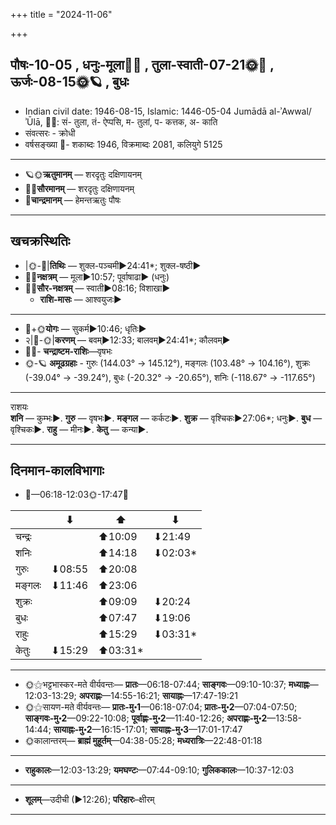 +++
title = "2024-11-06"

+++
## पौषः-10-05  ,  धनुः-मूला🌛🌌  ,  तुला-स्वाती-07-21🌞🌌  ,  ऊर्जः-08-15🌞🪐  ,  बुधः
- Indian civil date: 1946-08-15, Islamic: 1446-05-04 Jumādā al-ʾAwwal/ʾŪlā, 🌌🌞: सं- तुला, तं- ऐप्पसि, म- तुलां, प- कत्तक, अ- काति
- संवत्सरः - क्रोधी
- वर्षसङ्ख्या 🌛- शकाब्दः 1946, विक्रमाब्दः 2081, कलियुगे 5125
___________________
- 🪐🌞**ऋतुमानम्** — शरदृतुः दक्षिणायनम्
- 🌌🌞**सौरमानम्** — शरदृतुः दक्षिणायनम्
- 🌛**चान्द्रमानम्** — हेमन्तऋतुः पौषः
___________________


## खचक्रस्थितिः
- |🌞-🌛|**तिथिः** — शुक्ल-पञ्चमी►24:41*; शुक्ल-षष्ठी►  
- 🌌🌛**नक्षत्रम्** — मूला►10:57; पूर्वाषाढा► (धनुः)  
- 🌌🌞**सौर-नक्षत्रम्** — स्वाती►08:16; विशाखा►  
  - **राशि-मासः** — आश्वयुजः► 
___________________
- 🌛+🌞**योगः** — सुकर्म►10:46; धृतिः►  
- २|🌛-🌞|**करणम्** — बवम्►12:33; बालवम्►24:41*; कौलवम्►  
- 🌌🌛- **चन्द्राष्टम-राशिः**—वृषभः  
- 🌞-🪐 **अमूढग्रहाः** - गुरुः (144.03° → 145.12°), मङ्गलः (103.48° → 104.16°), शुक्रः (-39.04° → -39.24°), बुधः (-20.32° → -20.65°), शनिः (-118.67° → -117.65°)
___________________
राशयः  
**शनि** — कुम्भः►. **गुरु** — वृषभः►. **मङ्गल** — कर्कटः►. **शुक्र** — वृश्चिकः►27:06*; धनुः►. **बुध** — वृश्चिकः►. **राहु** — मीनः►. **केतु** — कन्या►. 
___________________


## दिनमान-कालविभागाः
- 🌅—06:18-12:03🌞-17:47🌇  

|      |⬇     |⬆     |⬇     |
|------|-----|-----|------|
|चन्द्रः|     |⬆10:09 |⬇21:49 |
|शनिः   |     |⬆14:18 |⬇02:03*|
|गुरुः  |⬇08:55 |⬆20:08 |     |
|मङ्गलः |⬇11:46 |⬆23:06 |     |
|शुक्रः |     |⬆09:09 |⬇20:24 |
|बुधः   |     |⬆07:47 |⬇19:06 |
|राहुः  |     |⬆15:29 |⬇03:31*|
|केतुः  |⬇15:29 |⬆03:31*|     |
___________________
- 🌞⚝भट्टभास्कर-मते वीर्यवन्तः— **प्रातः**—06:18-07:44; **साङ्गवः**—09:10-10:37; **मध्याह्नः**—12:03-13:29; **अपराह्णः**—14:55-16:21; **सायाह्नः**—17:47-19:21  
- 🌞⚝सायण-मते वीर्यवन्तः— **प्रातः-मु॰1**—06:18-07:04; **प्रातः-मु॰2**—07:04-07:50; **साङ्गवः-मु॰2**—09:22-10:08; **पूर्वाह्णः-मु॰2**—11:40-12:26; **अपराह्णः-मु॰2**—13:58-14:44; **सायाह्नः-मु॰2**—16:15-17:01; **सायाह्नः-मु॰3**—17:01-17:47  
- 🌞कालान्तरम्— **ब्राह्मं मुहूर्तम्**—04:38-05:28; **मध्यरात्रिः**—22:48-01:18  
___________________
- **राहुकालः**—12:03-13:29; **यमघण्टः**—07:44-09:10; **गुलिककालः**—10:37-12:03  
___________________
- **शूलम्**—उदीची (►12:26); **परिहारः**–क्षीरम्  
___________________
